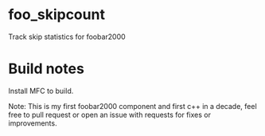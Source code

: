 # foo_skipcount

Track skip statistics for foobar2000

# Build notes

Install MFC to build.


Note: This is my first foobar2000 component and first c++ in a decade, feel free to pull request or open an issue with requests for fixes or improvements.
